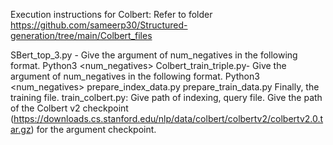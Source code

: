 Execution instructions for Colbert: 
Refer to folder https://github.com/sameerp30/Structured-generation/tree/main/Colbert_files


SBert_top_3.py - Give the argument of num_negatives in the following format. Python3 <file name> <num_negatives> 
Colbert_train_triple.py- Give the argument of num_negatives in the following format. Python3 <file name> <num_negatives> 
prepare_index_data.py
prepare_train_data.py
Finally, the training file. 
train_colbert.py: Give path of indexing, query file. 
Give the path of the Colbert v2 checkpoint (https://downloads.cs.stanford.edu/nlp/data/colbert/colbertv2/colbertv2.0.tar.gz) for the argument checkpoint.
